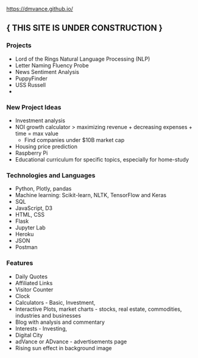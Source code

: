 https://dmvance.github.io/

## **{ THIS SITE IS UNDER CONSTRUCTION }**

### Projects
* Lord of the Rings Natural Language Processing (NLP)
* Letter Naming Fluency Probe
* News Sentiment Analysis
* PuppyFinder
* USS Russell
* 

### New Project Ideas
* Investment analysis
* NOI growth calculator > maximizing revenue + decreasing expenses + time = max value
    * Find companies under $10B market cap
* Housing price prediction
* Raspberry Pi
* Educational curriculum for specific topics, especially for home-study


### Technologies and Languages
* Python, Plotly, pandas
* Machine learning: Scikit-learn, NLTK, TensorFlow and Keras
* SQL
* JavaScript, D3
* HTML, CSS
* Flask
* Jupyter Lab
* Heroku
* JSON
* Postman

### Features
* Daily Quotes
* Affiliated Links
* Visitor Counter
* Clock
* Calculators - Basic, Investment, 
* Interactive Plots, market charts - stocks, real estate, commodities, industries and businesses
* Blog with analysis and commentary
* Interests - Investing, 
* Digital City
* adVance or ADvance - advertisements page
* Rising sun effect in background image

